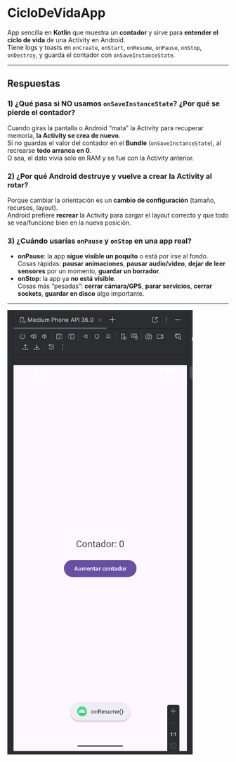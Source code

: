 # CicloDeVidaApp

App sencilla en **Kotlin** que muestra un **contador** y sirve para **entender el ciclo de vida** de una Activity en Android.  
Tiene logs y toasts en `onCreate`, `onStart`, `onResume`, `onPause`, `onStop`, `onDestroy`, y guarda el contador con `onSaveInstanceState`.

---

## Respuestas 

### 1) ¿Qué pasa si NO usamos `onSaveInstanceState`? ¿Por qué se pierde el contador?
Cuando giras la pantalla o Android “mata” la Activity para recuperar memoria, **la Activity se crea de nuevo**.  
Si no guardas el valor del contador en el **Bundle** (`onSaveInstanceState`), al recrearse **todo arranca en 0**.  
O sea, el dato vivía solo en RAM y se fue con la Activity anterior.

### 2) ¿Por qué Android destruye y vuelve a crear la Activity al rotar?
Porque cambiar la orientación es un **cambio de configuración** (tamaño, recursos, layout).  
Android prefiere **recrear** la Activity para cargar el layout correcto y que todo se vea/funcione bien en la nueva posición.

### 3) ¿Cuándo usarías `onPause` y `onStop` en una app real?
- **onPause**: la app **sigue visible un poquito** o está por irse al fondo.  
  Cosas rápidas: **pausar animaciones**, **pausar audio/video**, **dejar de leer sensores** por un momento, **guardar un borrador**.
- **onStop**: la app ya **no está visible**.  
  Cosas más “pesadas”: **cerrar cámara/GPS**, **parar servicios**, **cerrar sockets**, **guardar en disco** algo importante.

---
![Mi captura](docs/ui_inicio.png)

